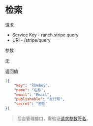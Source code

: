 # 检索

请求
- Service Key - ranch.stripe.query
- URI - /stripe/query

参数

无

返回值
```json
[{
    "key": "引用key",
    "name": "名称",
    "email": "Email",
    "publishable": "发行号",
    "secret": "密钥"
}]
```

> 后台管理接口，需验证[请求参数签名](https://github.com/heisedebaise/tephra/blob/master/tephra-ctrl/doc/sign.md)。
